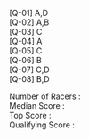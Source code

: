 [Q-01] A,D\
[Q-02] A,B\
[Q-03] C\
[Q-04] A\
[Q-05] C\
[Q-06] B\
[Q-07] C,D\
[Q-08] B,D


Number of Racers : \
Median Score     : \
Top Score        : \
Qualifying Score : 